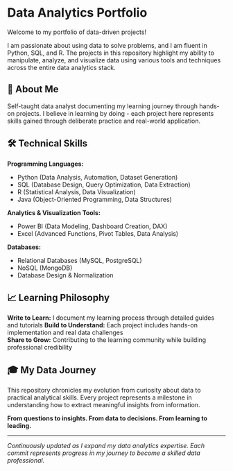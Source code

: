 # Data Analytics Portfolio

Welcome to my portfolio of data-driven projects! 

I am passionate about using data to solve problems, and I am fluent in Python, SQL, and R. The projects in this repository highlight my ability to manipulate, analyze, and visualize data using various tools and techniques across the entire data analytics stack.

## 🎯 About Me

Self-taught data analyst documenting my learning journey through hands-on projects. I believe in learning by doing - each project here represents skills gained through deliberate practice and real-world application.

## 🛠️ Technical Skills

**Programming Languages:**
- Python (Data Analysis, Automation, Dataset Generation)
- SQL (Database Design, Query Optimization, Data Extraction)
- R (Statistical Analysis, Data Visualization)
- Java (Object-Oriented Programming, Data Structures)

**Analytics & Visualization Tools:**

- Power BI (Data Modeling, Dashboard Creation, DAX)
- Excel (Advanced Functions, Pivot Tables, Data Analysis)

**Databases:**

- Relational Databases (MySQL, PostgreSQL)
- NoSQL (MongoDB)
- Database Design & Normalization

## 📈 Learning Philosophy

**Write to Learn:** I document my learning process through detailed guides and tutorials
**Build to Understand:** Each project includes hands-on implementation and real data challenges  
**Share to Grow:** Contributing to the learning community while building professional credibility

## 🎓 My Data Journey

This repository chronicles my evolution from curiosity about data to practical analytical skills. Every project represents a milestone in understanding how to extract meaningful insights from information.

**From questions to insights. From data to decisions. From learning to leading.**

---

*Continuously updated as I expand my data analytics expertise. Each commit represents progress in my journey to become a skilled data professional.*

